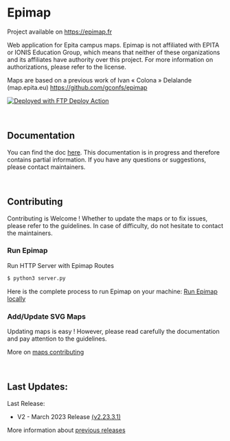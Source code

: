 # Epimap
Project available on https://epimap.fr

Web application for Epita campus maps.
Epimap is not affiliated with EPITA or IONIS Education Group, 
which means that neither of these organizations and its affiliates have authority over this project.
For more information on authorizations, please refer to the license.

Maps are based on a previous work of Ivan « Colona » Delalande (map.epita.eu) https://github.com/gconfs/epimap

[<img alt="Deployed with FTP Deploy Action" src="https://img.shields.io/badge/Deployed With-FTP DEPLOY ACTION-%3CCOLOR%3E?style=for-the-badge&color=2b9348">](https://github.com/SamKirkland/FTP-Deploy-Action)

<br />

## Documentation

You can find the doc [here](./docs/README.md). This documentation is in progress and therefore contains partial information. If you have any questions or suggestions, please contact maintainers.

<br />

## Contributing

Contributing is Welcome ! Whether to update the maps or to fix issues, please refer to the guidelines. In case of difficulty, do not hesitate to contact the maintainers.

### Run Epimap 

Run HTTP Server with Epimap Routes

```sh
$ python3 server.py
```

Here is the complete process to run Epimap on your machine: [Run Epimap locally](./docs/how-to.md#run-epimap-locally)

### Add/Update SVG Maps

Updating maps is easy ! However, please read carefully the documentation and pay attention to the guidelines.

More on [maps contributing](./docs/map-contributing.md)

<br />

## Last Updates:

Last Release: 

- V2 - March 2023 Release [(v2.23.3.1)](./docs/releases/2023-03.md)

More information about [previous releases](./docs/releases)